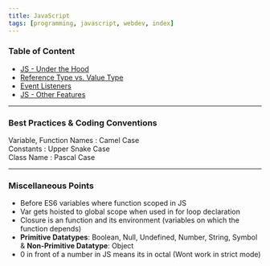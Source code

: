 ```yaml
---
title: JavaScript
tags: [programming, javascript, webdev, index]
---
```


### Table of Content

* [JS - Under the Hood](JS%20-%20Under%20the%20Hood.md)
* [Reference Type vs. Value Type](../../Software%20Concepts/Reference%20Type%20vs.%20Value%20Type.md)
* [Event Listeners](Event%20Listeners.md)
* [JS - Other Features](JS%20-%20Other%20Features.md)

---

### Best Practices & Coding Conventions

Variable, Function Names : Camel Case  
Constants : Upper Snake Case  
Class Name : Pascal Case

---

### Miscellaneous Points

* Before ES6 variables where function scoped in JS
* Var gets hoisted to global scope when used in for loop declaration
* Closure is an function and its environment (variables on which the function depends)
* **Primitive Datatypes**: Boolean, Null, Undefined, Number, String, Symbol & **Non-Primitive Datatype**: Object
* 0 in front of a number in JS means its in octal (Wont work in strict mode)